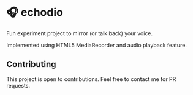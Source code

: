 # 🎧 echodio

Fun experiment project to mirror (or talk back) your voice.

Implemented using HTML5 MediaRecorder and audio playback feature.

## Contributing

This project is open to contributions. Feel free to contact me for PR requests.
